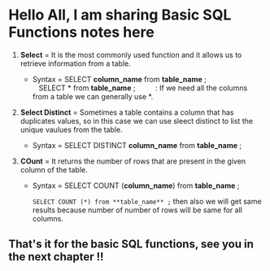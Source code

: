 # Hello All, I am sharing Basic SQL Functions notes here  

1. **Select** = It is the most commonly used function and it allows us to retrieve information from a table.  

    * Syntax = SELECT  **column_name** from **table_name** ;  
        &nbsp;&nbsp; SELECT * from **table_name** ; &nbsp; &nbsp; &nbsp;&nbsp;&nbsp;&nbsp; : If we need all the columns from a table we can generally use *.  

2. **Select Distinct** = Sometimes a table contains a column that has duplicates values, so in this case we can use sleect distinct to list the unique vaulues from the table.  

     * Syntax = SELECT DISTINCT **column_name** from **table_name** ; 

3. **COunt** = It returns the number of rows that are present in the given column of the table.  

     * Syntax = SELECT COUNT (**column_name**) from **table_name** ;  

         `SELECT COUNT (*) from **table_name** ;` then also we will get same results because number of number of rows will be same for all columns.  

## That's it for the basic SQL functions, see you in the next chapter !!

 



